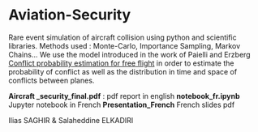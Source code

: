 # Aviation-Security
Rare event simulation of aircraft collision using python and scientific libraries. 
Methods used : Monte-Carlo, Importance Sampling, Markov Chains...
We use the model introduced in the work of Paielli and Erzberg [Conflict probability estimation for free flight](https://arc.aiaa.org/doi/10.2514/2.4081) in order to estimate the probability of conflict as well as the distribution in time and space of conflicts between planes.

**Aircraft _security_final.pdf** : pdf report in english
**notebook_fr.ipynb** Jupyter notebook in French
**Presentation_French** French slides pdf


Ilias SAGHIR & Salaheddine ELKADIRI
